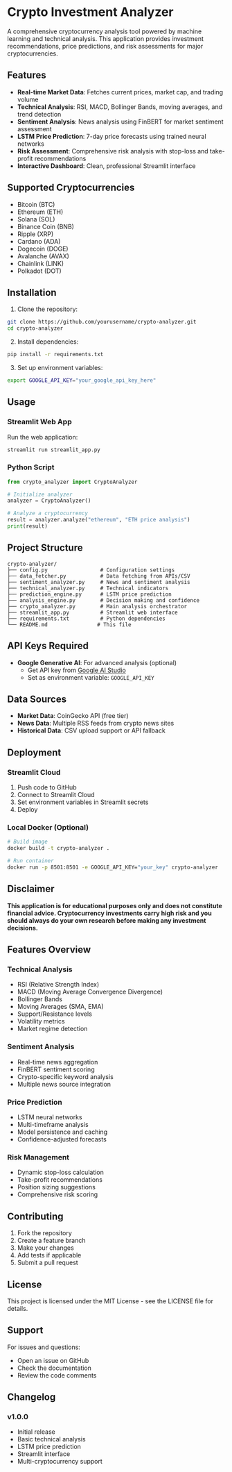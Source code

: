 # Crypto Investment Analyzer

A comprehensive cryptocurrency analysis tool powered by machine learning and technical analysis. This application provides investment recommendations, price predictions, and risk assessments for major cryptocurrencies.

## Features

- **Real-time Market Data**: Fetches current prices, market cap, and trading volume
- **Technical Analysis**: RSI, MACD, Bollinger Bands, moving averages, and trend detection
- **Sentiment Analysis**: News analysis using FinBERT for market sentiment assessment
- **LSTM Price Prediction**: 7-day price forecasts using trained neural networks
- **Risk Assessment**: Comprehensive risk analysis with stop-loss and take-profit recommendations
- **Interactive Dashboard**: Clean, professional Streamlit interface

## Supported Cryptocurrencies

- Bitcoin (BTC)
- Ethereum (ETH)
- Solana (SOL)
- Binance Coin (BNB)
- Ripple (XRP)
- Cardano (ADA)
- Dogecoin (DOGE)
- Avalanche (AVAX)
- Chainlink (LINK)
- Polkadot (DOT)

## Installation

1. Clone the repository:
```bash
git clone https://github.com/yourusername/crypto-analyzer.git
cd crypto-analyzer
```

2. Install dependencies:
```bash
pip install -r requirements.txt
```

3. Set up environment variables:
```bash
export GOOGLE_API_KEY="your_google_api_key_here"
```

## Usage

### Streamlit Web App

Run the web application:
```bash
streamlit run streamlit_app.py
```

### Python Script

```python
from crypto_analyzer import CryptoAnalyzer

# Initialize analyzer
analyzer = CryptoAnalyzer()

# Analyze a cryptocurrency
result = analyzer.analyze("ethereum", "ETH price analysis")
print(result)
```

## Project Structure

```
crypto-analyzer/
├── config.py                 # Configuration settings
├── data_fetcher.py           # Data fetching from APIs/CSV
├── sentiment_analyzer.py     # News and sentiment analysis
├── technical_analyzer.py     # Technical indicators
├── prediction_engine.py      # LSTM price prediction
├── analysis_engine.py        # Decision making and confidence
├── crypto_analyzer.py        # Main analysis orchestrator
├── streamlit_app.py          # Streamlit web interface
├── requirements.txt          # Python dependencies
└── README.md                # This file
```

## API Keys Required

- **Google Generative AI**: For advanced analysis (optional)
  - Get API key from [Google AI Studio](https://makersuite.google.com/app/apikey)
  - Set as environment variable: `GOOGLE_API_KEY`

## Data Sources

- **Market Data**: CoinGecko API (free tier)
- **News Data**: Multiple RSS feeds from crypto news sites
- **Historical Data**: CSV upload support or API fallback

## Deployment

### Streamlit Cloud

1. Push code to GitHub
2. Connect to Streamlit Cloud
3. Set environment variables in Streamlit secrets
4. Deploy

### Local Docker (Optional)

```bash
# Build image
docker build -t crypto-analyzer .

# Run container
docker run -p 8501:8501 -e GOOGLE_API_KEY="your_key" crypto-analyzer
```

## Disclaimer

**This application is for educational purposes only and does not constitute financial advice. Cryptocurrency investments carry high risk and you should always do your own research before making any investment decisions.**

## Features Overview

### Technical Analysis
- RSI (Relative Strength Index)
- MACD (Moving Average Convergence Divergence) 
- Bollinger Bands
- Moving Averages (SMA, EMA)
- Support/Resistance levels
- Volatility metrics
- Market regime detection

### Sentiment Analysis
- Real-time news aggregation
- FinBERT sentiment scoring
- Crypto-specific keyword analysis
- Multiple news source integration

### Price Prediction
- LSTM neural networks
- Multi-timeframe analysis
- Model persistence and caching
- Confidence-adjusted forecasts

### Risk Management
- Dynamic stop-loss calculation
- Take-profit recommendations
- Position sizing suggestions
- Comprehensive risk scoring

## Contributing

1. Fork the repository
2. Create a feature branch
3. Make your changes
4. Add tests if applicable
5. Submit a pull request

## License

This project is licensed under the MIT License - see the LICENSE file for details.

## Support

For issues and questions:
- Open an issue on GitHub
- Check the documentation
- Review the code comments

## Changelog

### v1.0.0
- Initial release
- Basic technical analysis
- LSTM price prediction
- Streamlit interface
- Multi-cryptocurrency support